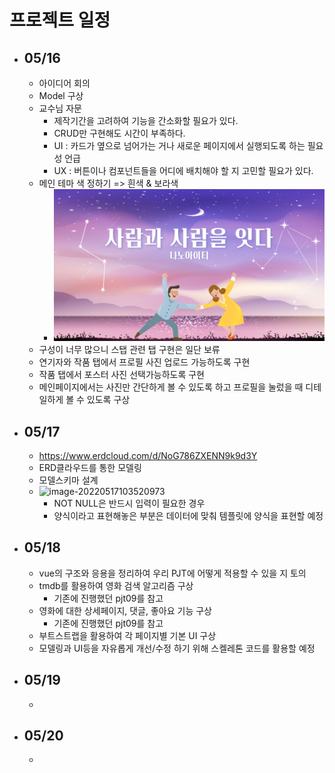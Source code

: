 # 프로젝트 일정



- ## 05/16 
  
  - 아이디어 회의
  - Model 구상
  - 교수님 자문
    - 제작기간을 고려하여 기능을 간소화할 필요가 있다.
    - CRUD만 구현해도 시간이 부족하다.
    - UI : 카드가 옆으로 넘어가는 거나 새로운 페이지에서 실행되도록 하는 필요성 언급
    - UX : 버튼이나 컴포넌트들을 어디에 배치해야 할 지 고민할 필요가 있다.
  - 메인 테마 색 정하기 => 흰색 & 보라색
    - ![img](pjt.assets/대표_이미지-16526897748801.png)
  - 구성이 너무 많으니 스탭 관련 탭 구현은 일단 보류
  - 연기자와 작품 탭에서 프로필 사진 업로드 가능하도록 구현
  - 작품 탭에서 포스터 사진 선택가능하도록 구현
  - 메인페이지에서는 사진만 간단하게 볼 수 있도록 하고 프로필을 눌렀을 때 디테일하게 볼 수 있도록 구상





- ## 05/17

  - https://www.erdcloud.com/d/NoG786ZXENN9k9d3Y
  - ERD클라우드를 통한 모델링
  - 모델스키마 설계
  - ![image-20220517103520973](../SSAFY7/Vue.js/0516/Vue_06.assets/image-20220517103520973.png)
    - NOT NULL은 반드시 입력이 필요한 경우
    - 양식이라고 표현해놓은 부분은 데이터에 맞춰 템플릿에 양식을 표현할 예정



- ## 05/18

  - vue의 구조와 응용을 정리하여 우리 PJT에 어떻게 적용할 수 있을 지 토의
  - tmdb를 활용하여 영화 검색 알고리즘 구상
    - 기존에 진행했던 pjt09를 참고
  - 영화에 대한 상세페이지, 댓글, 좋아요 기능 구상
    - 기존에 진행했던 pjt09를 참고
  - 부트스트랩을 활용하여 각 페이지별 기본 UI 구상
  - 모델링과 UI등을 자유롭게 개선/수정 하기 위해 스켈레톤 코드를 활용할 예정



- ## 05/19

  - 







- ## 05/20

  - 



